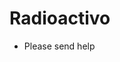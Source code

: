 # Radioactivo
  - Please send help

<!---
radioactivepb/radioactivepb is a ✨ special ✨ repository because its `README.md` (this file) appears on your GitHub profile.
You can click the Preview link to take a look at your changes.
--->
